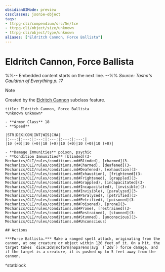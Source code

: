 ```yaml
---
obsidianUIMode: preview
cssclasses: json5e-object
tags:
- ttrpg-cli/compendium/src/5e/tce
- ttrpg-cli/object/size/unknown
- ttrpg-cli/object/type/unknown
aliases: ["Eldritch Cannon, Force Ballista"]
---
```

# Eldritch Cannon, Force Ballista
%%-- Embedded content starts on the next line. --%%
*Source: Tasha's Cauldron of Everything p. 17*  

> [!note]
> Created by the [Eldritch Cannon](3-Mechanics/CLI/classes/artificer-artillerist-tce.md#Eldritch%20Cannon%20(Level%203)) subclass feature.

```ad-statblock
title: Eldritch Cannon, Force Ballista
*Unknown Unknown*

- **Armor Class** 18
- **Speed** 

|STR|DEX|CON|INT|WIS|CHA|
|:---:|:---:|:---:|:---:|:---:|:---:|
|10 (+0)|10 (+0)|10 (+0)|10 (+0)|10 (+0)|10 (+0)|

- **Damage Immunities** poison, psychic
- **Condition Immunities** [blinded](3-Mechanics/CLI/rules/conditions.md#Blinded), [charmed](3-Mechanics/CLI/rules/conditions.md#Charmed), [deafened](3-Mechanics/CLI/rules/conditions.md#Deafened), [exhaustion](3-Mechanics/CLI/rules/conditions.md#Exhaustion), [frightened](3-Mechanics/CLI/rules/conditions.md#Frightened), [grappled](3-Mechanics/CLI/rules/conditions.md#Grappled), [incapacitated](3-Mechanics/CLI/rules/conditions.md#Incapacitated), [invisible](3-Mechanics/CLI/rules/conditions.md#Invisible), [paralyzed](3-Mechanics/CLI/rules/conditions.md#Paralyzed), [petrified](3-Mechanics/CLI/rules/conditions.md#Petrified), [poisoned](3-Mechanics/CLI/rules/conditions.md#Poisoned), [prone](3-Mechanics/CLI/rules/conditions.md#Prone), [restrained](3-Mechanics/CLI/rules/conditions.md#Restrained), [stunned](3-Mechanics/CLI/rules/conditions.md#Stunned), [unconscious](3-Mechanics/CLI/rules/conditions.md#Unconscious)

## Actions

***Force Ballista.*** Make a ranged spell attack, originating from the cannon, at one creature or object within 120 feet of it. On a hit, the target takes `dice:2d8|noform|noparens|avg` (`2d8`) force damage, and if the target is a creature, it is pushed up to 5 feet away from the cannon.
```
^statblock